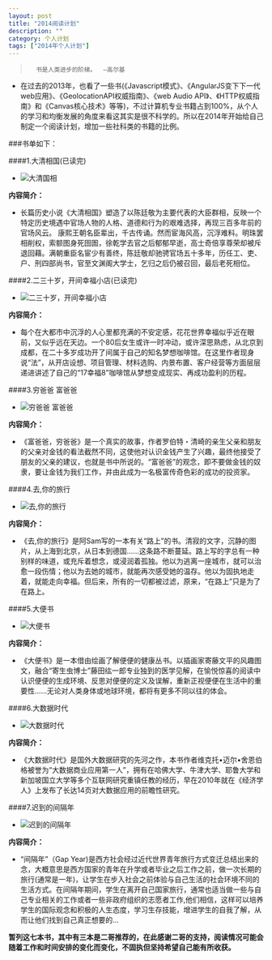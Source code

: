 ```yaml
---
layout: post
title: "2014阅读计划"
description: ""
category: 个人计划
tags: ["2014年个人计划"]
---
```




>		书是人类进步的阶梯。	—高尔基
>						
>

*   在过去的2013年，也看了一些书(《Javascript模式》、《AngularJS变下下一代web应用》、《GeolocationAPI权威指南》、《web Audio API》、《HTTP权威指南》和《Canvas核心技术》等等)，不过计算机专业书籍占到100%，从个人的学习和均衡发展的角度来看这其实是很不科学的。所以在2014年开始给自己制定一个阅读计划，增加一些社科类的书籍的比例。

###书单如下：

####1.大清相国(已读完)

*   ![大清国相](http://www.sxdaily.com.cn/NMediaFile/2014/0114/SXRB201401141450000570463289453.jpg)

**内容简介：**

*   长篇历史小说《大清相国》塑造了以陈廷敬为主要代表的大臣群相，反映一个特定历史境遇中官场人物的人格、道德和行为的艰难选择，再现三百多年前的官场风云。
康熙王朝名臣辈出，千古传诵。然而宦海风高，沉浮难料。明珠罢相削权，索额图身死囹圄，徐乾学去官之后郁郁早逝，高士奇倍享尊荣却被斥退回藉。满朝重臣名宦少有善终，陈廷敬却驰骋官场五十多年，历任工、吏、户、刑四部尚书，官至文渊阁大学士，乞归之后仍被召回，最后老死相位。


####2.二三十岁，开间幸福小店(已读完)

*   ![二三十岁，开间幸福小店](http://img3.douban.com/lpic/s25923243.jpg)

**内容简介：**

*   每个在大都市中沉浮的人心里都充满的不安定感，花花世界幸福似乎近在眼前，又似乎远在天边。一个80后女生或许一时冲动，或许深思熟虑，从北京到成都，在二十多岁成功开了间属于自己的知名梦想咖啡馆。在这里作者现身说“法”，从开店设想、项目管理、材料选购、内景布置、客户经营等方面层层递进讲述了自己的“17幸福8”咖啡馆从梦想变成现实、再成功盈利的历程。



####3.穷爸爸 富爸爸

*   ![穷爸爸 富爸爸](http://images.china.cn/attachement/jpg/site1000/20081219/0019b91ed92c0ab533e60e.jpg)

**内容简介：**

*   《富爸爸，穷爸爸》是一个真实的故事，作者罗伯特・清崎的亲生父亲和朋友的父亲对金钱的看法截然不同，这使他对认识金钱产生了兴趣，最终他接受了朋友的父亲的建议，也就是书中所说的。“富爸爸”的观念，即不要做金钱的奴隶，要让金钱为我们工作，并由此成为一名极富传奇色彩的成功的投资家。

####4.去,你的旅行

*   ![去,你的旅行](http://img5.douban.com/lpic/s7000219.jpg)

**内容简介：**

*   《去,你的旅行》是阿Sam写的一本有关“路上”的书。清寂的文字，沉静的图片，从上海到北京，从日本到德国……这条路不断蔓延。路上写的字总有一种别样的味道，或充斥着想念，或浸润着孤独。他以为逃离一座城市，就可以治愈一段伤情；他以为去她的城市，就能再次感受她的温存。他以为固执地走着，就能走向幸福。但后来，所有的一切都被过滤，原来，“在路上”只是为了在路上。

####5.大便书

*   ![大便书](http://img5.douban.com/lpic/s3330898.jpg)

**内容简介：**

*   《大便书》是一本借由绘画了解便便的健康丛书。以插画家寄藤文平的风趣图文，融合“寄生虫博士”藤田纮一郎专业独到的医学见解，在愉悦惊喜的阅读中认识便便的生成环境、反思对便便的定义及误解，重新正视便便在生活中的重要性……无论对人类身体或地球环境，都将有更多不同以往的体会。


####6.大数据时代

*   ![大数据时代](http://img3.douban.com/lpic/s24574862.jpg)

**内容简介：**

*   《大数据时代》是国外大数据研究的先河之作，本书作者维克托•迈尔•舍恩伯格被誉为“大数据商业应用第一人”，拥有在哈佛大学、牛津大学、耶鲁大学和新加坡国立大学等多个互联网研究重镇任教的经历，早在2010年就在《经济学人》上发布了长达14页对大数据应用的前瞻性研究。


####7.迟到的间隔年

*   ![迟到的间隔年](http://img3.douban.com/lpic/s3942275.jpg)

**内容简介：**

*   “间隔年”（Gap Year)是西方社会经过近代世界青年旅行方式变迁总结出来的念，大概意思是西方国家的青年在升学或者毕业之后工作之前，做一次长期的旅行(通常是一年)，让学生在步入社会之前体验与自己生活的社会环境不同的生活方式。在间隔年期间，学生在离开自己国家旅行，通常也适当做一些与自己专业相关的工作或者一些非政府组织的志愿者工作,他们相信，这样可以培养学生的国际观念和积极的人生态度，学习生存技能，增进学生的自我了解，从而让他们找到自己真正想要的...


**暂列这七本书，其中有三本是二哥推荐的，在此感谢二哥的支持，阅读情况可能会随着工作和时间安排的变化而变化，不固执但坚持希望自己能有所收获。**
